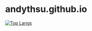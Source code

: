 # andythsu.github.io
[![Top Langs](https://github-readme-stats.vercel.app/api/top-langs/?username=andythsu&layout=compact)](https://github.com/anuraghazra/github-readme-stats)
